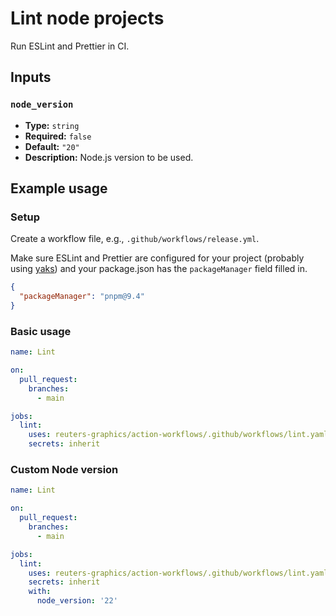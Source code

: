 # Lint node projects

Run ESLint and Prettier in CI.

## Inputs

### `node_version`
- **Type:** `string`
- **Required:** `false`
- **Default:** `"20"`
- **Description:** Node.js version to be used.

## Example usage

### Setup

Create a workflow file, e.g., `.github/workflows/release.yml`.

Make sure ESLint and Prettier are configured for your project (probably using [yaks](https://reuters-graphics.github.io/yaks/)) and your package.json has the `packageManager` field filled in.

```json
{
  "packageManager": "pnpm@9.4"
}
```

### Basic usage

```yaml
name: Lint

on:
  pull_request:
    branches:
      - main

jobs:
  lint:
    uses: reuters-graphics/action-workflows/.github/workflows/lint.yaml@main
    secrets: inherit
```

### Custom Node version

```yaml
name: Lint

on:
  pull_request:
    branches:
      - main

jobs:
  lint:
    uses: reuters-graphics/action-workflows/.github/workflows/lint.yaml@main
    secrets: inherit
    with:
      node_version: '22'
```
